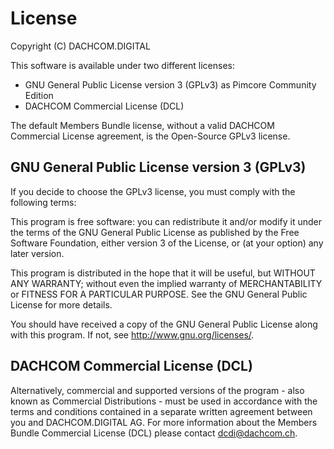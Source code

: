 # License
Copyright (C) DACHCOM.DIGITAL

This software is available under two different licenses:
* GNU General Public License version 3 (GPLv3) as Pimcore Community Edition
* DACHCOM Commercial License (DCL)

The default Members Bundle license, without a valid DACHCOM Commercial License agreement, is the Open-Source GPLv3 license.

## GNU General Public License version 3 (GPLv3)
If you decide to choose the GPLv3 license, you must comply with the following terms:

This program is free software: you can redistribute it and/or modify
it under the terms of the GNU General Public License as published by
the Free Software Foundation, either version 3 of the License, or
(at your option) any later version.

This program is distributed in the hope that it will be useful,
but WITHOUT ANY WARRANTY; without even the implied warranty of
MERCHANTABILITY or FITNESS FOR A PARTICULAR PURPOSE. See the
GNU General Public License for more details.

You should have received a copy of the GNU General Public License
along with this program.  If not, see <http://www.gnu.org/licenses/>.

## DACHCOM Commercial License (DCL)
Alternatively, commercial and supported versions of the program - also known as
Commercial Distributions - must be used in accordance with the terms and conditions
contained in a separate written agreement between you and DACHCOM.DIGITAL AG.
For more information about the Members Bundle Commercial License (DCL) please contact dcdi@dachcom.ch.